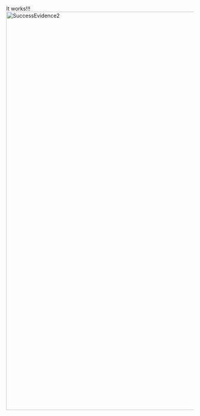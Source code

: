 It works!!!
<img width="1917" height="1071" alt="SuccessEvidence2" src="https://github.com/user-attachments/assets/e23ab041-f4fc-4e5e-9321-6552143b1b1e" />
